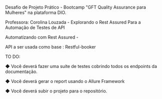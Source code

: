 Desafio de Projeto Prático - Bootcamp "GFT Quality Assurance para Mulheres" na plataforma DIO.

Professora: Corolina Louzada - Explorando o Rest Assured Para a Automação de Testes de API

Automatizando com Rest Assured -

API a ser usada como base : Restful-booker

TO DO:

◆ Você deverá fazer uma suíte de testes cobrindo todos
os endpoints da documentação.

◆ Você deverá gerar o report usando o Allure Framework

◆ Você deverá subir o projeto para o repositório.